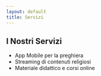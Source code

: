 ```yaml
---
layout: default
title: Servizi
---
```

<h2>I Nostri Servizi</h2>
<ul>
    <li>App Mobile per la preghiera</li>
    <li>Streaming di contenuti religiosi</li>
    <li>Materiale didattico e corsi online</li>
</ul>
